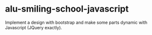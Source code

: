 # alu-smiling-school-javascript
Implement a design with bootstrap and make some parts dynamic with Javascript (JQuery exactly).
